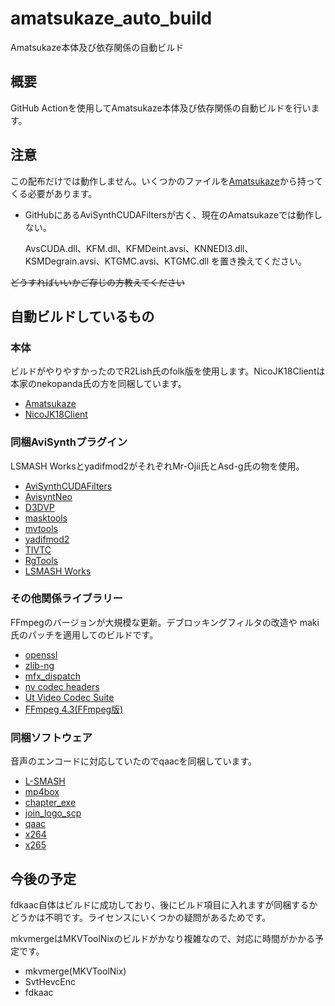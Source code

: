 # amatsukaze_auto_build

Amatsukaze本体及び依存関係の自動ビルド

## 概要

GitHub Actionを使用してAmatsukaze本体及び依存関係の自動ビルドを行います。

## 注意

この配布だけでは動作しません。いくつかのファイルを[Amatsukaze](https://github.com/nekopanda/Amatsukaze.git)から持ってくる必要があります。

- GitHubにあるAviSynthCUDAFiltersが古く、現在のAmatsukazeでは動作しない。

    AvsCUDA.dll、KFM.dll、KFMDeint.avsi、KNNEDI3.dll、KSMDegrain.avsi、KTGMC.avsi、KTGMC.dll を置き換えてください。

~~どうすればいいかご存じの方教えてください~~

## 自動ビルドしているもの

### 本体

ビルドがやりやすかったのでR2Lish氏のfolk版を使用します。NicoJK18Clientは本家のnekopanda氏の方を同梱しています。

- [Amatsukaze](https://github.com/R2Lish/Amatsukaze.git)
- [NicoJK18Client](https://github.com/nekopanda/Amatsukaze.git)

### 同梱AviSynthプラグイン

LSMASH Worksとyadifmod2がそれぞれMr-Ojii氏とAsd-g氏の物を使用。

- [AviSynthCUDAFilters](https://github.com/nekopanda/AviSynthCUDAFilters.git)
- [AvisyntNeo](https://github.com/nekopanda/AviSynthPlus.git)
- [D3DVP](https://github.com/nekopanda/D3DVP.git)
- [masktools](https://github.com/pinterf/masktools.git)
- [mvtools](https://github.com/pinterf/mvtools.git)
- [yadifmod2](https://github.com/Asd-g/yadifmod2.git)
- [TIVTC](https://github.com/pinterf/TIVTC.git)
- [RgTools](https://github.com/pinterf/RgTools.git)
- [LSMASH Works](https://github.com/Mr-Ojii/L-SMASH-Works.git)

### その他関係ライブラリー

FFmpegのバージョンが大規模な更新。デブロッキングフィルタの改造や
maki氏のパッチを適用してのビルドです。

- [openssl](https://github.com/openssl/openssl.git)
- [zlib-ng](https://github.com/zlib-ng/zlib-ng.git)
- [mfx_dispatch](https://github.com/lu-zero/mfx_dispatch.git)
- [nv codec headers](https://github.com/FFmpeg/nv-codec-headers.git)
- [Ut Video Codec Suite](https://github.com/umezawatakeshi/utvideo.git)
- [FFmpeg 4.3(FFmpeg版)](https://github.com/FFmpeg/FFmpeg.git)

### 同梱ソフトウェア

音声のエンコードに対応していたのでqaacを同梱しています。

- [L-SMASH](https://github.com/rigaya/l-smash.git)
- [mp4box](https://github.com/gpac/gpac.git)
- [chapter_exe](https://github.com/nekopanda/chapter_exe.git)
- [join_logo_scp](https://github.com/yobibi/join_logo_scp.git)
- [qaac](https://github.com/nu774/qaac.git)
- [x264](https://code.videolan.org/videolan/x264.git)
- [x265](https://bitbucket.org/multicoreware/x265_git.git)

## 今後の予定

fdkaac自体はビルドに成功しており、後にビルド項目に入れますが同梱するかどうかは不明です。ライセンスにいくつかの疑問があるためです。

mkvmergeはMKVToolNixのビルドがかなり複雑なので、対応に時間がかかる予定です。

- mkvmerge(MKVToolNix)
- SvtHevcEnc
- fdkaac
